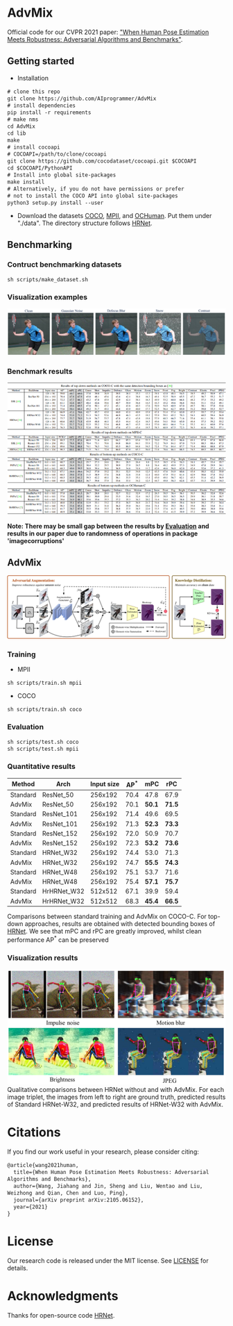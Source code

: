 # AdvMix
Official code for our CVPR 2021 paper: ["When Human Pose Estimation Meets Robustness: Adversarial Algorithms and Benchmarks"](https://arxiv.org/abs/2105.06152).

## Getting started
* Installation
```
# clone this repo
git clone https://github.com/AIprogrammer/AdvMix
# install dependencies
pip install -r requirements
# make nms
cd AdvMix
cd lib
make
# install cocoapi
# COCOAPI=/path/to/clone/cocoapi
git clone https://github.com/cocodataset/cocoapi.git $COCOAPI
cd $COCOAPI/PythonAPI
# Install into global site-packages
make install
# Alternatively, if you do not have permissions or prefer
# not to install the COCO API into global site-packages
python3 setup.py install --user
```

* Download the datasets [COCO](https://cocodataset.org/), [MPII](http://human-pose.mpi-inf.mpg.de/), and [OCHuman](https://github.com/liruilong940607/OCHumanApi). Put them under "./data". The directory structure follows [HRNet](https://github.com/leoxiaobin/deep-high-resolution-net.pytorch).

## Benchmarking
### Contruct benchmarking datasets
```
sh scripts/make_dataset.sh
```
### Visualization examples
![benchmark_dataset](./figures/image_corruption.png)
### Benchmark results
![benchmark_results](./figures/benchmarking_results.png)

**Note: There may be small gap between the results by [Evaluation](#Evaluation) and results in our paper due to randomness of operations in package 'imagecorruptions'**

## AdvMix
![AdvMix](./figures/AdvMix.jpg)
### Training

* MPII
```
sh scripts/train.sh mpii
```
* COCO
```
sh scripts/train.sh coco
```
<a name="Evaluation"></a>
### Evaluation
```
sh scripts/test.sh coco
sh scripts/test.sh mpii
```

### Quantitative results
|   Method | Arch               | Input size | AP<sup>*</sup>  |  mPC   |   rPC |
|----------|--------------------|------------|--------|--------|-------|
| Standard |      ResNet_50     |    256x192 | 70.4   |   47.8 | 67.9  |
|  AdvMix  |      ResNet_50     |    256x192 | 70.1   |   **50.1** | **71.5**  |
| Standard |     ResNet_101     |    256x192 | 71.4   |   49.6 | 69.5  |
|  AdvMix  |     ResNet_101     |    256x192 | 71.3   |   **52.3** | **73.3**  |
| Standard |     ResNet_152     |    256x192 | 72.0   |   50.9 | 70.7  |
|  AdvMix  |     ResNet_152     |    256x192 | 72.3   |   **53.2** | **73.6**  |
| Standard |     HRNet_W32      |    256x192 | 74.4   |   53.0 | 71.3  |
|  AdvMix  |     HRNet_W32      |    256x192 | 74.7   |   **55.5** | **74.3**  |
| Standard |     HRNet_W48      |    256x192 | 75.1   |   53.7 | 71.6  |
|  AdvMix  |     HRNet_W48      |    256x192 | 75.4   |   **57.1** | **75.7**  |
| Standard |     HrHRNet_W32    |    512x512 | 67.1   |   39.9 | 59.4  |
|  AdvMix  |     HrHRNet_W32    |    512x512 | 68.3   |   **45.4** | **66.5**  |


Comparisons between standard training and AdvMix on COCO-C. For top-down approaches, results are obtained with detected bounding boxes of [HRNet](https://github.com/leoxiaobin/deep-high-resolution-net.pytorch/). We see that mPC and rPC are greatly improved, whilst clean performance AP<sup>*</sup> can be preserved

### Visualization results
![AdvMix](./figures/Qualitative.png)
Qualitative comparisons between HRNet without and with AdvMix. For each image triplet, the images from left to right are ground truth, predicted results of Standard HRNet-W32, and predicted results of HRNet-W32 with AdvMix.

# Citations
If you find our work useful in your research, please consider citing:
```
@article{wang2021human,
  title={When Human Pose Estimation Meets Robustness: Adversarial Algorithms and Benchmarks},
  author={Wang, Jiahang and Jin, Sheng and Liu, Wentao and Liu, Weizhong and Qian, Chen and Luo, Ping},
  journal={arXiv preprint arXiv:2105.06152},
  year={2021}
}
```

# License
Our research code is released under the MIT license. See [LICENSE](./LICENSE) for details.

# Acknowledgments
Thanks for open-source code [HRNet](https://github.com/leoxiaobin/deep-high-resolution-net.pytorch/).


